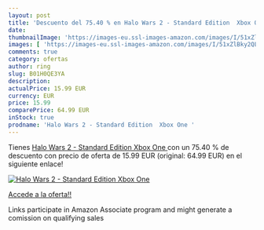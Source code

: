 ```yaml
---
layout: post
title: 'Descuento del 75.40 % en Halo Wars 2 - Standard Edition  Xbox One'
date: 
thumbnailImage: 'https://images-eu.ssl-images-amazon.com/images/I/51xZlBky2QL._SL200_.jpg'
images: [ 'https://images-eu.ssl-images-amazon.com/images/I/51xZlBky2QL._SL200_.jpg' ]
comments: true
category: ofertas
author: ring
slug: B01H0QE3YA
description:
actualPrice: 15.99 EUR
currency: EUR
price: 15.99
comparePrice: 64.99 EUR
inStock: true
prodname: 'Halo Wars 2 - Standard Edition  Xbox One '
---
```


Tienes [Halo Wars 2 - Standard Edition  Xbox One ](https://www.amazon.es/dp/B01H0QE3YA/?tag=tolees-21) con un 75.40 % de descuento con precio de oferta de 15.99 EUR (original: 64.99 EUR) en el siguiente enlace!

[![Halo Wars 2 - Standard Edition  Xbox One](https://images-eu.ssl-images-amazon.com/images/I/51xZlBky2QL._SL200_.jpg)](https://www.amazon.es/dp/B01H0QE3YA/?tag=tolees-21)

[Accede a la oferta!!](https://www.amazon.es/dp/B01H0QE3YA/?tag=tolees-21)

Links participate in Amazon Associate program and might generate a comission on qualifying sales


